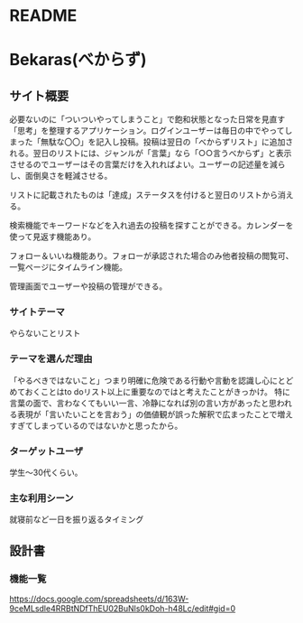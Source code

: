 # README

# Bekaras(べからず)

## サイト概要
必要ないのに「ついついやってしまうこと」で飽和状態となった日常を見直す「思考」を整理するアプリケーション。ログインユーザーは毎日の中でやってしまった「無駄な〇〇」を記入し投稿。投稿は翌日の「べからずリスト」に追加される。翌日のリストには、ジャンルが「言葉」なら「○○言うべからず」と表示させるのでユーザーはその言葉だけを入れればよい。ユーザーの記述量を減らし、面倒臭さを軽減させる。

リストに記載されたものは「達成」ステータスを付けると翌日のリストから消える。

検索機能でキーワードなどを入れ過去の投稿を探すことができる。カレンダーを使って見返す機能あり。

フォロー＆いいね機能あり。フォローが承認された場合のみ他者投稿の閲覧可、一覧ページにタイムライン機能。

管理画面でユーザーや投稿の管理ができる。

### サイトテーマ
やらないことリスト

### テーマを選んだ理由
「やるべきではないこと」つまり明確に危険である行動や言動を認識し心にとどめておくことはto doリスト以上に重要なのではと考えたことがきっかけ。
特に言葉の面で、言わなくてもいい一言、冷静になれば別の言い方があったと思われる表現が「言いたいことを言おう」の価値観が誤った解釈で広まったことで増えすぎてしまっているのではないかと思ったから。

### ターゲットユーザ
学生～30代くらい。


### 主な利用シーン
就寝前など一日を振り返るタイミング

## 設計書

### 機能一覧
https://docs.google.com/spreadsheets/d/163W-9ceMLsdle4RRBtNDfThEU02BuNls0kDoh-h48Lc/edit#gid=0


